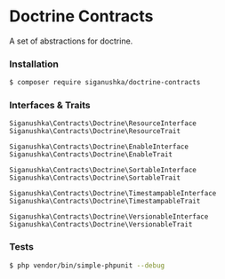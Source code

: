 # Doctrine Contracts

A set of abstractions for doctrine.

### Installation

```bash
$ composer require siganushka/doctrine-contracts
```

### Interfaces & Traits

```
Siganushka\Contracts\Doctrine\ResourceInterface
Siganushka\Contracts\Doctrine\ResourceTrait

Siganushka\Contracts\Doctrine\EnableInterface
Siganushka\Contracts\Doctrine\EnableTrait

Siganushka\Contracts\Doctrine\SortableInterface
Siganushka\Contracts\Doctrine\SortableTrait

Siganushka\Contracts\Doctrine\TimestampableInterface
Siganushka\Contracts\Doctrine\TimestampableTrait

Siganushka\Contracts\Doctrine\VersionableInterface
Siganushka\Contracts\Doctrine\VersionableTrait
```

### Tests

```bash
$ php vendor/bin/simple-phpunit --debug
```
